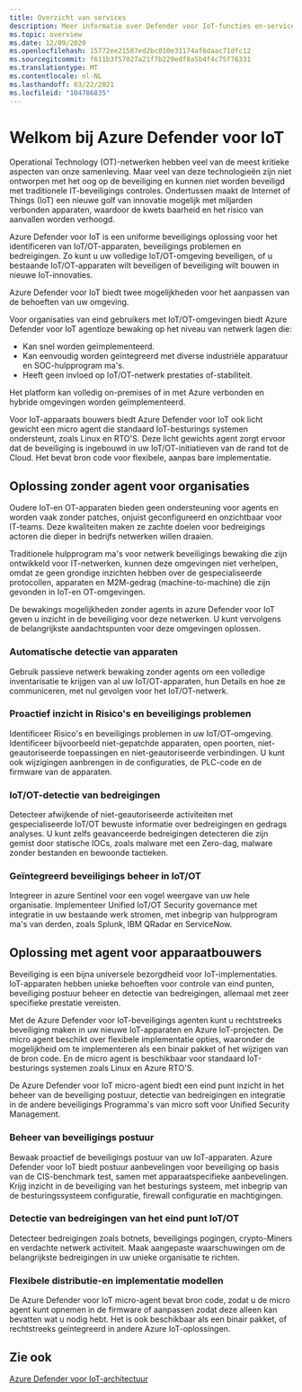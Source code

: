```yaml
---
title: Overzicht van services
description: Meer informatie over Defender voor IoT-functies en-services, en begrijpen hoe Defender voor IoT uitgebreide IoT-beveiliging biedt.
ms.topic: overview
ms.date: 12/09/2020
ms.openlocfilehash: 15772ee21587ed2bc010e31174af6daac71dfc12
ms.sourcegitcommit: f611b3f57027a21f7b229edf8a5b4f4c75f76331
ms.translationtype: MT
ms.contentlocale: nl-NL
ms.lasthandoff: 03/22/2021
ms.locfileid: "104786835"
---
```

# <a name="welcome-to-azure-defender-for-iot"></a>Welkom bij Azure Defender voor IoT

Operational Technology (OT)-netwerken hebben veel van de meest kritieke aspecten van onze samenleving. Maar veel van deze technologieën zijn niet ontworpen met het oog op de beveiliging en kunnen niet worden beveiligd met traditionele IT-beveiligings controles. Ondertussen maakt de Internet of Things (IoT) een nieuwe golf van innovatie mogelijk met miljarden verbonden apparaten, waardoor de kwets baarheid en het risico van aanvallen worden verhoogd.  

Azure Defender voor IoT is een uniforme beveiligings oplossing voor het identificeren van IoT/OT-apparaten, beveiligings problemen en bedreigingen. Zo kunt u uw volledige IoT/OT-omgeving beveiligen, of u bestaande IoT/OT-apparaten wilt beveiligen of beveiliging wilt bouwen in nieuwe IoT-innovaties.  

Azure Defender voor IoT biedt twee mogelijkheden voor het aanpassen van de behoeften van uw omgeving.

Voor organisaties van eind gebruikers met IoT/OT-omgevingen biedt Azure Defender voor IoT agentloze bewaking op het niveau van netwerk lagen die:

- Kan snel worden geïmplementeerd.
- Kan eenvoudig worden geïntegreerd met diverse industriële apparatuur en SOC-hulpprogram ma's.
- Heeft geen invloed op IoT/OT-netwerk prestaties of-stabiliteit. 

Het platform kan volledig on-premises of in met Azure verbonden en hybride omgevingen worden geïmplementeerd.  

Voor IoT-apparaats bouwers biedt Azure Defender voor IoT ook licht gewicht een micro agent die standaard IoT-besturings systemen ondersteunt, zoals Linux en RTO'S. Deze licht gewichts agent zorgt ervoor dat de beveiliging is ingebouwd in uw IoT/OT-initiatieven van de rand tot de Cloud. Het bevat bron code voor flexibele, aanpas bare implementatie. 

## <a name="agentless-solution-for-organizations"></a>Oplossing zonder agent voor organisaties 

Oudere IoT-en OT-apparaten bieden geen ondersteuning voor agents en worden vaak zonder patches, onjuist geconfigureerd en onzichtbaar voor IT-teams. Deze kwaliteiten maken ze zachte doelen voor bedreigings actoren die dieper in bedrijfs netwerken willen draaien. 

Traditionele hulpprogram ma's voor netwerk beveiligings bewaking die zijn ontwikkeld voor IT-netwerken, kunnen deze omgevingen niet verhelpen, omdat ze geen grondige inzichten hebben over de gespecialiseerde protocollen, apparaten en M2M-gedrag (machine-to-machine) die zijn gevonden in IoT-en OT-omgevingen. 

De bewakings mogelijkheden zonder agents in azure Defender voor IoT geven u inzicht in de beveiliging voor deze netwerken. U kunt vervolgens de belangrijkste aandachtspunten voor deze omgevingen oplossen. 

### <a name="automatic-device-discovery"></a>Automatische detectie van apparaten  

Gebruik passieve netwerk bewaking zonder agents om een volledige inventarisatie te krijgen van al uw IoT/OT-apparaten, hun Details en hoe ze communiceren, met nul gevolgen voor het IoT/OT-netwerk.  

### <a name="proactive-visibility-into-risk-and-vulnerabilities"></a>Proactief inzicht in Risico's en beveiligings problemen
 
Identificeer Risico's en beveiligings problemen in uw IoT/OT-omgeving. Identificeer bijvoorbeeld niet-gepatchde apparaten, open poorten, niet-geautoriseerde toepassingen en niet-geautoriseerde verbindingen. U kunt ook wijzigingen aanbrengen in de configuraties, de PLC-code en de firmware van de apparaten. 

### <a name="iotot-threat-detection"></a>IoT/OT-detectie van bedreigingen  

Detecteer afwijkende of niet-geautoriseerde activiteiten met gespecialiseerde IoT/OT bewuste informatie over bedreigingen en gedrags analyses. U kunt zelfs geavanceerde bedreigingen detecteren die zijn gemist door statische IOCs, zoals malware met een Zero-dag, malware zonder bestanden en bewoonde tactieken. 

### <a name="unified-security-management-across-iotot"></a>Geïntegreerd beveiligings beheer in IoT/OT

Integreer in azure Sentinel voor een vogel weergave van uw hele organisatie. Implementeer Unified IoT/OT Security governance met integratie in uw bestaande werk stromen, met inbegrip van hulpprogram ma's van derden, zoals Splunk, IBM QRadar en ServiceNow. 

## <a name="agent-based-solution-for-device-builders"></a>Oplossing met agent voor apparaatbouwers 

Beveiliging is een bijna universele bezorgdheid voor IoT-implementaties. IoT-apparaten hebben unieke behoeften voor controle van eind punten, beveiliging postuur beheer en detectie van bedreigingen, allemaal met zeer specifieke prestatie vereisten. 

Met de Azure Defender voor IoT-beveiligings agenten kunt u rechtstreeks beveiliging maken in uw nieuwe IoT-apparaten en Azure IoT-projecten. De micro agent beschikt over flexibele implementatie opties, waaronder de mogelijkheid om te implementeren als een binair pakket of het wijzigen van de bron code. En de micro agent is beschikbaar voor standaard IoT-besturings systemen zoals Linux en Azure RTO'S.  

De Azure Defender voor IoT micro-agent biedt een eind punt inzicht in het beheer van de beveiliging postuur, detectie van bedreigingen en integratie in de andere beveiligings Programma's van micro soft voor Unified Security Management. 

### <a name="security-posture-management"></a>Beheer van beveiligings postuur

Bewaak proactief de beveiligings postuur van uw IoT-apparaten. Azure Defender voor IoT biedt postuur aanbevelingen voor beveiliging op basis van de CIS-benchmark test, samen met apparaatspecifieke aanbevelingen. Krijg inzicht in de beveiliging van het besturings systeem, met inbegrip van de besturingssysteem configuratie, firewall configuratie en machtigingen. 

### <a name="endpoint-iotot-threat-detection"></a>Detectie van bedreigingen van het eind punt IoT/OT

Detecteer bedreigingen zoals botnets, beveiligings pogingen, crypto-Miners en verdachte netwerk activiteit. Maak aangepaste waarschuwingen om de belangrijkste bedreigingen in uw unieke organisatie te richten. 

### <a name="flexible-distribution-and-deployment-models"></a>Flexibele distributie-en implementatie modellen 

De Azure Defender voor IoT micro-agent bevat bron code, zodat u de micro agent kunt opnemen in de firmware of aanpassen zodat deze alleen kan bevatten wat u nodig hebt. Het is ook beschikbaar als een binair pakket, of rechtstreeks geïntegreerd in andere Azure IoT-oplossingen. 

## <a name="see-also"></a>Zie ook

[Azure Defender voor IoT-architectuur](architecture.md)